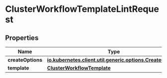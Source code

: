 

# ClusterWorkflowTemplateLintRequest

## Properties

Name | Type | Description | Notes
------------ | ------------- | ------------- | -------------
**createOptions** | [**io.kubernetes.client.util.generic.options.CreateOptions**](io.kubernetes.client.util.generic.options.CreateOptions.md) |  |  [optional]
**template** | [**ClusterWorkflowTemplate**](ClusterWorkflowTemplate.md) |  |  [optional]



